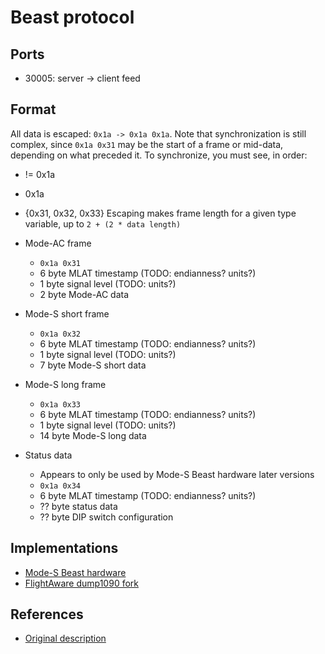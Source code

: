 # Beast protocol

## Ports

* 30005: server -> client feed

## Format

All data is escaped: `0x1a -> 0x1a 0x1a`. Note that synchronization is still
complex, since `0x1a 0x31` may be the start of a frame or mid-data, depending
on what preceded it. To synchronize, you must see, in order:
* != 0x1a
* 0x1a
* {0x31, 0x32, 0x33}
Escaping makes frame length for a given type variable, up to
`2 + (2 * data length)`

* Mode-AC frame
  * `0x1a 0x31`
  * 6 byte MLAT timestamp (TODO: endianness? units?)
  * 1 byte signal level (TODO: units?)
  * 2 byte Mode-AC data
* Mode-S short frame
  * `0x1a 0x32`
  * 6 byte MLAT timestamp (TODO: endianness? units?)
  * 1 byte signal level (TODO: units?)
  * 7 byte Mode-S short data
* Mode-S long frame
  * `0x1a 0x33`
  * 6 byte MLAT timestamp (TODO: endianness? units?)
  * 1 byte signal level (TODO: units?)
  * 14 byte Mode-S long data
* Status data
  * Appears to only be used by Mode-S Beast hardware later versions
  * `0x1a 0x34`
  * 6 byte MLAT timestamp (TODO: endianness? units?)
  * ?? byte status data
  * ?? byte DIP switch configuration

## Implementations

* [Mode-S Beast hardware](http://modesbeast.com/scope.html)
* [FlightAware dump1090 fork](https://flightaware.com/adsb/piaware/install)

## References

* [Original description](http://wiki.modesbeast.com/Mode-S_Beast:Data_Output_Formats)
